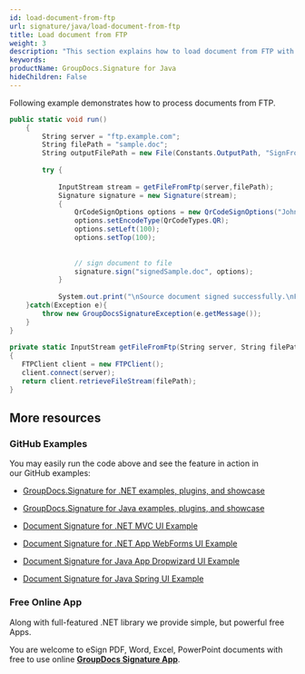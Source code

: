 ```yaml
---
id: load-document-from-ftp
url: signature/java/load-document-from-ftp
title: Load document from FTP
weight: 3
description: "This section explains how to load document from FTP with GroupDocs.Signature API."
keywords: 
productName: GroupDocs.Signature for Java
hideChildren: False
---
```

Following example demonstrates how to process documents from FTP.

```csharp
public static void run()
    {
        String server = "ftp.example.com";
        String filePath = "sample.doc";
        String outputFilePath = new File(Constants.OutputPath, "SignFromStream//signedSample.doc").getPath();
 
        try {
 
            InputStream stream = getFileFromFtp(server,filePath);
            Signature signature = new Signature(stream);
            {
                QrCodeSignOptions options = new QrCodeSignOptions("JohnSmith");
                options.setEncodeType(QrCodeTypes.QR);
                options.setLeft(100);
                options.setTop(100);
 
 
                // sign document to file
                signature.sign("signedSample.doc", options);
            }
 
            System.out.print("\nSource document signed successfully.\nFile saved ");
    }catch(Exception e){
        throw new GroupDocsSignatureException(e.getMessage());
    }
}
 
private static InputStream getFileFromFtp(String server, String filePath) throws Exception
{
   FTPClient client = new FTPClient();
   client.connect(server);
   return client.retrieveFileStream(filePath);
}
```

## More resources

### GitHub Examples 

You may easily run the code above and see the feature in action in our GitHub examples:

*   [GroupDocs.Signature for .NET examples, plugins, and showcase](https://github.com/groupdocs-signature/GroupDocs.Signature-for-.NET)
    
*   [GroupDocs.Signature for Java examples, plugins, and showcase](https://github.com/groupdocs-signature/GroupDocs.Signature-for-Java)
    
*   [Document Signature for .NET MVC UI Example](https://github.com/groupdocs-signature/GroupDocs.Signature-for-.NET-MVC) 
    
*   [Document Signature for .NET App WebForms UI Example](https://github.com/groupdocs-signature/GroupDocs.Signature-for-.NET-WebForms)
    
*   [Document Signature for Java App Dropwizard UI Example](https://github.com/groupdocs-signature/GroupDocs.Signature-for-Java-Dropwizard)
    
*   [Document Signature for Java Spring UI Example](https://github.com/groupdocs-signature/GroupDocs.Signature-for-Java-Spring)
    

### Free Online App 

Along with full-featured .NET library we provide simple, but powerful free Apps.

You are welcome to eSign PDF, Word, Excel, PowerPoint documents with free to use online **[GroupDocs Signature App](https://products.groupdocs.app/signature)**.
